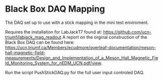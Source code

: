# Black Box DAQ Mapping 

The DAQ set up to use with a stick mapping in the mini test enviroment.

Requires the installation for LabJackT7 found at: https://github.com/ucn-triumf/labjack_mag_readout
A report on the orginal construction of the Black Box DAQ can be found here: https://ucn.triumf.ca/Members/ecudmore/overleaf-documentation/meson-hall-magnetic-field-measurements/Design_and_Implementation_of_a_Meson_Hall_Magnetic_Field_Monitoring_System_for_nEDM_UCN.pdf/view.

Run the script PushStickDAQ.py for the full user input controled DAQ.
